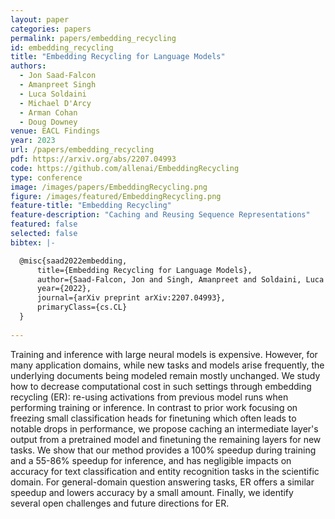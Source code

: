 ```yaml
---
layout: paper
categories: papers
permalink: papers/embedding_recycling
id: embedding_recycling
title: "Embedding Recycling for Language Models"
authors: 
  - Jon Saad-Falcon
  - Amanpreet Singh
  - Luca Soldaini
  - Michael D'Arcy
  - Arman Cohan
  - Doug Downey
venue: EACL Findings
year: 2023
url: /papers/embedding_recycling
pdf: https://arxiv.org/abs/2207.04993
code: https://github.com/allenai/EmbeddingRecycling
type: conference
image: /images/papers/EmbeddingRecycling.png
figure: /images/featured/EmbeddingRecycling.png
feature-title: "Embedding Recycling"
feature-description: "Caching and Reusing Sequence Representations"
featured: false
selected: false
bibtex: |-

  @misc{saad2022embedding,
      title={Embedding Recycling for Language Models}, 
      author={Saad-Falcon, Jon and Singh, Amanpreet and Soldaini, Luca and D'Arcy, Mike and Cohan, Arman and Downey, Doug},
      year={2022},
      journal={arXiv preprint arXiv:2207.04993},
      primaryClass={cs.CL}
  }
  
---
```


Training and inference with large neural models is expensive. However, for many application domains, while new tasks and models arise frequently, the underlying documents being modeled remain mostly unchanged. We study how to decrease computational cost in such settings through embedding recycling (ER): re-using activations from previous model runs when performing training or inference. In contrast to prior work focusing on freezing small classification heads for finetuning which often leads to notable drops in performance, we propose caching an intermediate layer's output from a pretrained model and finetuning the remaining layers for new tasks. We show that our method provides a 100% speedup during training and a 55-86% speedup for inference, and has negligible impacts on accuracy for text classification and entity recognition tasks in the scientific domain. For general-domain question answering tasks, ER offers a similar speedup and lowers accuracy by a small amount. Finally, we identify several open challenges and future directions for ER.
